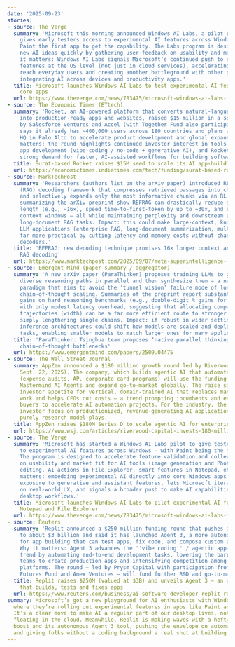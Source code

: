 ```yaml
---
date: '2025-09-23'
stories:
- source: The Verge
  summary: 'Microsoft this morning announced Windows AI Labs, a pilot program that
    gives early testers access to experimental AI features across Windows apps — with
    Paint the first app to get the capability. The Labs program is designed to validate
    new AI ideas quickly by gathering user feedback on usability and market fit. Why
    it matters: Windows AI Labs signals Microsoft’s continued push to embed generative-AI
    features at the OS level (not just in cloud services), accelerating how AI tools
    reach everyday users and creating another battleground with other platform players
    integrating AI across devices and productivity apps.'
  title: Microsoft launches Windows AI Labs to test experimental AI features inside
    core apps
  url: https://www.theverge.com/news/783475/microsoft-windows-ai-labs-feature
- source: The Economic Times (ETtech)
  summary: 'Rocket, an AI-powered platform that converts natural‑language prompts
    into production‑ready apps and websites, raised $15 million in a seed round led
    by Salesforce Ventures and Accel (with Together Fund also participating). Rocket
    says it already has ~400,000 users across 180 countries and plans a North American
    HQ in Palo Alto to accelerate product development and global expansion. Why it
    matters: the round highlights continued investor interest in tools that democratize
    app development (vibe‑coding / no‑code + generative AI), and Rocket’s growth suggests
    strong demand for faster, AI‑assisted workflows for building software.'
  title: Surat‑based Rocket raises $15M seed to scale its AI app‑building platform
  url: https://economictimes.indiatimes.com/tech/funding/surat-based-rocket-raises-15-million-from-salesforce-ventures-accel-and-others/articleshow/124063863.cms?from=mdr
- source: MarkTechPost
  summary: 'Researchers (authors list on the arXiv paper) introduced REFRAG, a retrieval‑augmented‑generation
    (RAG) decoding framework that compresses retrieved passages into chunk embeddings
    and selectively expands only the most informative chunks via an RL policy. Reports
    summarizing the arXiv preprint show REFRAG can drastically reduce decoder input
    length (e.g., ~16×), speed time‑to‑first‑token by up to ~30×, and extend effective
    context windows — all while maintaining perplexity and downstream accuracy on
    long‑document RAG tasks. Impact: this could make large‑context, knowledge‑intensive
    LLM applications (enterprise RAG, long‑document summarization, multi‑turn assistants)
    far more practical by cutting latency and memory costs without changing existing
    decoders.'
  title: 'REFRAG: new decoding technique promises 16× longer context and ~30× faster
    RAG decoding'
  url: https://www.marktechpost.com/2025/09/07/meta-superintelligence-labs-introduces-refrag-scaling-rag-with-16x-longer-contexts-and-31x-faster-decoding/
- source: Emergent Mind (paper summary / aggregator)
  summary: 'A new arXiv paper (ParaThinker) proposes training LLMs to generate multiple
    diverse reasoning paths in parallel and then synthesize them — a native parallel‑thinking
    paradigm that aims to avoid the ‘tunnel vision’ failure mode of long sequential
    chain‑of‑thought scaling. Summaries of the preprint report substantial accuracy
    gains on hard reasoning benchmarks (e.g., double‑digit % gains for smaller models)
    with only modest latency overhead, suggesting that allocating compute across parallel
    trajectories (width) can be a far more efficient route to stronger reasoning than
    simply lengthening single chains. Impact: if robust in wider settings, parallel
    inference architectures could shift how models are scaled and deployed for reasoning
    tasks, enabling smaller models to match larger ones for many applications.'
  title: 'ParaThinker: Tsinghua team proposes ‘native parallel thinking’ to bypass
    chain‑of‑thought bottlenecks'
  url: https://www.emergentmind.com/papers/2509.04475
- source: The Wall Street Journal
  summary: AppZen announced a $180 million growth round led by Riverwood Capital (reported
    Sept. 22, 2025). The company, which builds agentic AI that automates finance workflows
    (expense audits, AP, corporate card programs) will use the funding to scale its
    Mastermind AI Agents and expand go-to-market globally. The raise signals continued
    investor appetite for vertical, domain‑trained AI that replaces manual back‑office
    work and helps CFOs cut costs — a trend prompting incumbents and enterprise software
    buyers to accelerate AI automation projects. For the industry, the deal highlights
    investor focus on productionized, revenue‑generating AI applications rather than
    purely research model plays.
  title: AppZen raises $180M Series D to scale agentic AI for enterprise finance
  url: https://www.wsj.com/articles/riverwood-capital-invests-180-million-in-ai-powered-technology-company-appzen-c704d701
- source: The Verge
  summary: 'Microsoft has started a Windows AI Labs pilot to give testers early access
    to experimental AI features across Windows — with Paint being the first app surfaced.
    The program is designed to accelerate feature validation and collect user feedback
    on usability and market fit for AI tools (image generation and Photoshop‑style
    editing, AI actions in File Explorer, smart features in Notepad, etc.). Why it
    matters: embedding experimental AI directly into core Windows apps speeds mainstream
    exposure to generative and assistant features, lets Microsoft iterate quickly
    on real‑world UX, and signals a broader push to make AI capabilities part of everyday
    desktop workflows.'
  title: Microsoft launches Windows AI Labs to pilot experimental AI features in Paint,
    Notepad and File Explorer
  url: https://www.theverge.com/news/783475/microsoft-windows-ai-labs-feature
- source: Reuters
  summary: 'Replit announced a $250 million funding round that pushes its valuation
    to about $3 billion and said it has launched Agent 3, a more autonomous AI assistant
    for app building that can test apps, fix code, and compose custom agents and workflows.
    Why it matters: Agent 3 advances the ''vibe coding'' / agentic app‑generation
    trend by automating end‑to‑end development tasks, lowering the barrier for non‑technical
    teams to create production apps and intensifying competition among code‑generation
    platforms. The round — led by Prysm Capital with participation from Google’s AI
    Futures Fund and Amex Ventures — will fund further R&D and go‑to‑market expansion.'
  title: Replit raises $250M (valued at $3B) and unveils Agent 3 — an autonomous tool
    that builds, tests and fixes apps
  url: https://www.reuters.com/business/ai-software-developer-replit-raises-250-million-3-billion-valuation-2025-09-10/
summary: Microsoft’s got a new playground for AI enthusiasts with Windows AI Labs,
  where they’re rolling out experimental features in apps like Paint and Notepad.
  It’s a clear move to make AI a regular part of our desktop lives, not just something
  floating in the cloud. Meanwhile, Replit is making waves with a hefty $250 million
  boost and its autonomous Agent 3 tool, pushing the envelope on automated app development
  and giving folks without a coding background a real shot at building software.
---
```


<!-- Generated with AI web search 2025-09-23 13:11 UTC -->
